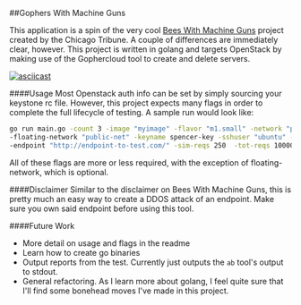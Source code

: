 ##Gophers With Machine Guns

This application is a spin of the very cool [Bees With Machine Guns](https://github.com/newsapps/beeswithmachineguns) project created by the Chicago Tribune. A couple of differences are immediately clear, however. This project is written in golang and targets OpenStack by making use of the Gophercloud tool to create and delete servers.

[![asciicast](https://asciinema.org/a/8rq9et7xogidkcgv5mraddpoq.png)](https://asciinema.org/a/8rq9et7xogidkcgv5mraddpoq)

####Usage
Most Openstack auth info can be set by simply sourcing your keystone rc file. However, this project expects many flags in order to complete the full lifecycle of testing. A sample run would look like:

```bash
go run main.go -count 3 -image "myimage" -flavor "m1.small" -network "private-net" \
-floating-network "public-net" -keyname spencer-key -sshuser "ubuntu" -sshkey "/path/to/id_rsa" \
-endpoint "http://endpoint-to-test.com/" -sim-reqs 250  -tot-reqs 10000
```

All of these flags are more or less required, with the exception of floating-network, which is optional.

####Disclaimer
Similar to the disclaimer on Bees With Machine Guns, this is pretty much an easy way to create a DDOS attack of an endpoint. Make sure you own said endpoint before using this tool.
 
####Future Work
- More detail on usage and flags in the readme
- Learn how to create go binaries
- Output reports from the test. Currently just outputs the `ab` tool's output to stdout.
- General refactoring. As I learn more about golang, I feel quite sure that I'll find some bonehead moves I've made in this project.
